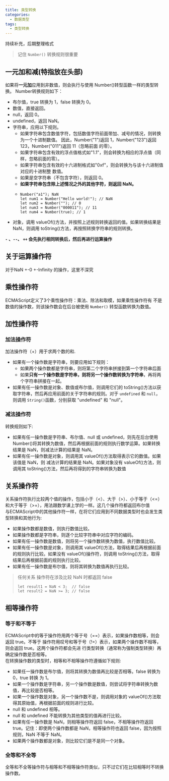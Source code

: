 ```yaml
---
title: 类型转换
categories: 
  - 数据类型
tags: 
  - 类型转换
---
```

持续补充，后期整理格式
> 记住 `Number()` 转换规则很重要
## 一元加和减(特指放在头部)

如果将**一元加**应用到非数值，则会执行与使用 Number()转型函数一样的类型转换。
Number转换规则如下：

- 布尔值，true 转换为 1，false 转换为 0。
- 数值，直接返回。 
- null，返回 0。 
- undefined，返回 NaN。 
- 字符串，应用以下规则。 
  - 如果字符串包含数值字符，包括数值字符前面带加、减号的情况，则转换为一个十进制数值。 因此，Number("1")返回 1，Number("123")返回 123，Number("011")返回 11（忽略前面 的零）。
  - 如果字符串包含有效的浮点值格式如"1.1"，则会转换为相应的浮点值（同样，忽略前面的零）。 
  - 如果字符串包含有效的十六进制格式如"0xf"，则会转换为与该十六进制值对应的十进制整 数值。 
  - 如果是空字符串（不包含字符），则返回 0。 
  - **如果字符串包含除上述情况之外的其他字符，则返回 NaN。**
  - ```
    Number("a1"); NaN
    let num1 = Number("Hello world!"); // NaN 
    let num2 = Number(""); // 0 
    let num3 = Number("000011"); // 11 
    let num4 = Number(true); // 1 
    ```
- 对象，调用 valueOf()方法，并按照上述规则转换返回的值。如果转换结果是 NaN，则调用 toString()方法，再按照转换字符串的规则转换。

**`-` 、`--`、 `++`   会先执行相同转换后，然后再进行运算操作**

## 关于运算操作符
对于NaN +-0 +-Infinity 的操作，这里不深究
## 乘性操作符
ECMAScript定义了3个乘性操作符：乘法、除法和取模，如果乘性操作符有 不是数值的操作数，则该操作数会在后台被使用 `Number()` 转型函数转换为数值。

## 加性操作符 
### 加法操作符
加法操作符（+）用于求两个数的和.
- 如果有一个操作数是字符串，则要应用如下规则：
  - 如果两个操作数都是字符串，则将第二个字符串拼接到第一个字符串后面
  - 如果**只有一个操作数是字符串，则将另一个操作数转换为字符串**，再将两个字符串拼接在一起。
- 如果有任一操作数是对象、数值或布尔值，则调用它们的 toString()方法以获取字符串，然后再应用前面的关于字符串的规则。对于 `undefined` 和 `null`，则调用 `String()`函数，分别获取 "undefined" 和 "null"。

### 减法操作符
转换规则如下: 
- 如果有任一操作数是字符串、布尔值、null 或 undefined，则先在后台使用 Number()将其转换为数值，然后再根据前面的规则执行数学运算。如果转换结果是 NaN，则减法计算的结果是 NaN。
- 如果有任一操作数是对象，则调用其 valueOf()方法取得表示它的数值。如果该值是 NaN，则 减法计算的结果是 NaN。如果对象没有 valueOf()方法，则调用其 toString()方法，然后再将得到的字符串转换为数值

## 关系操作符
关系操作符执行比较两个值的操作，包括小于（<）、大于（>）、小于等于（<=）和大于等于（>=），用法跟数学课上学的一样。这几个操作符都返回布尔值  
与ECMAScript中的其他操作符一样，在将它们应用到不同数据类型时也会发生类型转换和其他行为:
- 如果操作数都是数值，则执行数值比较。 
- 如果操作数都是字符串，则逐个比较字符串中对应字符的编码。
- 如果有任一操作数是数值，则将另一个操作数转换为数值，执行数值比较。
- 如果有任一操作数是对象，则调用其 valueOf()方法，取得结果后再根据前面的规则执行比较。如果没有 valueOf()操作符，则调用 toString()方法，取得结果后再根据前面的规则执行比较。
- 如果有任一操作数是布尔值，则将其转换为数值再执行比较。 
> 任何关系 操作符在涉及比较 NaN 时都返回 false
> ```
> let result1 = NaN < 3;  // false 
> let result2 = NaN >= 3; // false 
> ```

## 相等操作符 
### 等于和不等于
ECMAScript中的等于操作符用两个等于号（==）表示，如果操作数相等，则会返回 true。不等于 操作符用叹号和等于号（!=）表示，如果两个操作数不相等，则会返回 true。这两个操作符都会先进 行类型转换（通常称为强制类型转换）再确定操作数是否相等。  
在转换操作数的类型时，相等和不相等操作符遵循如下规则:
- 如果任一操作数是布尔值，则将其转换为数值再比较是否相等。false 转换为 0，true 转换 为 1。
- 如果一个操作数是字符串，另一个操作数是数值，则尝试将字符串转换为数值，再比较是否相等。
- 如果一个操作数是对象，另一个操作数不是，则调用对象的 valueOf()方法取得其原始值，再根据前面的规则进行比较。
- null 和 undefined 相等。
- null 和 undefined 不能转换为其他类型的值再进行比较。
- 如果有任一操作数是 NaN，则相等操作符返回 false，不相等操作符返回 true。记住：即使两个操作数都是 NaN，相等操作符也返回 false，因为按照规则，NaN 不等于 NaN。 
- 如果两个操作数都是对象，则比较它们是不是同一个对象。

###  全等和不全等
全等和不全等操作符与相等和不相等操作符类似，只不过它们在比较相等时不转换操作数。